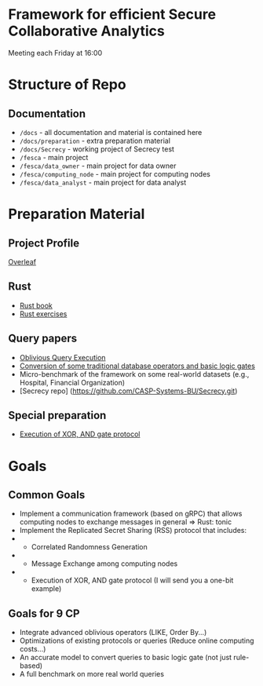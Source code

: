 # Framework for efficient Secure Collaborative Analytics

Meeting each Friday at 16:00


# Structure of Repo


## Documentation
- `/docs` - all documentation and material is contained here
- `/docs/preparation` - extra preparation material
- `/docs/Secrecy` - working project of Secrecy test
- `/fesca` - main project
- `/fesca/data_owner` - main project for data owner
- `/fesca/computing_node` - main project for computing nodes
- `/fesca/data_analyst` - main project for data analyst



# Preparation Material

## Project Profile
[Overleaf](https://sharelatex.tu-darmstadt.de/project/681dcd5358308663611983b5)

## Rust

- [Rust book](https://doc.rust-lang.org/book/)
- [Rust exercises](https://github.com/rust-lang/rustlings)

## Query papers 

- [Oblivious Query Execution](https://github.com/CASP-Systems-BU/Secrecy/tree/main)
- [Conversion of some traditional database operators and basic logic gates](https://www.usenix.org/system/files/nsdi23-liagouris.pdf)
- Micro-benchmark of the framework on some real-world datasets (e.g., Hospital, Financial Organization)
- [Secrecy repo] (https://github.com/CASP-Systems-BU/Secrecy.git)
## Special preparation
- [Execution of XOR, AND gate protocol](./docs/)

# Goals

## Common Goals

- Implement a communication framework (based on gRPC) that allows computing nodes to exchange messages in general  => Rust: tonic
- Implement the Replicated Secret Sharing (RSS) protocol that includes:
- - Correlated Randomness Generation
- - Message Exchange among computing nodes
- - Execution of XOR, AND gate protocol  (I will send you a one-bit example)

## Goals for 9 CP 
- Integrate advanced oblivious operators (LIKE, Order By...)
- Optimizations of existing protocols or queries (Reduce online computing costs...)
- An accurate model to convert queries to basic logic gate (not just rule-based)
- A full benchmark on more real world queries
